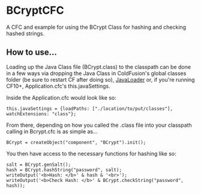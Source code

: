 BCryptCFC
=========

A CFC and example for using the BCrypt Class for hashing and checking hashed strings.

## How to use...

Loading up the Java Class file (BCrypt.class) to the classpath can be done in a few ways via dropping the Java Class in ColdFusion's global classes folder (be sure to restart CF after doing so), [JavaLoader](https://github.com/markmandel/JavaLoader) or, if you're running CF10+, Application.cfc's this.javaSettings.

Inside the Application.cfc would look like so:

`this.javaSettings = {loadPaths: ["./location/to/put/classes"], watchExtensions: "class"};`

From there, depending on how you called the .class file into your classpath calling in Bcrypt.cfc is as simple as...

`BCrypt = createObject("component", "BCrypt").init();`

You then have access to the necessary functions for hashing like so:

```
salt = BCrypt.genSalt();
hash = BCrypt.hashString("password", salt);
writeOutput('<b>Hash: </b>' & hash & '<br>');
writeOutput('<b>Check Hash: </b>' & BCrypt.checkString("password", hash));
```
